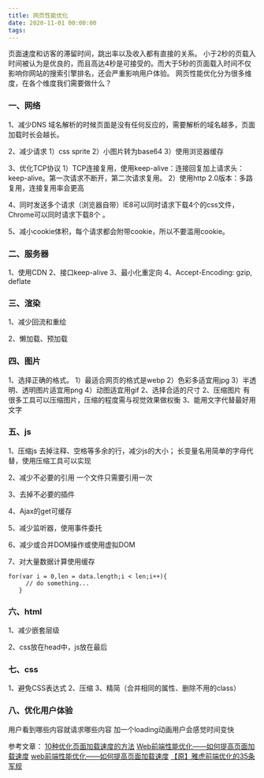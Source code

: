 ```yaml
---
title: 网页性能优化
date: 2020-11-01 00:00:00
tags: 
---
```

页面速度和访客的滞留时间，跳出率以及收入都有直接的关系。
小于2秒的页载入时间被认为是优良的，而且高达4秒是可接受的。而大于5秒的页面载入时间不仅影响你网站的搜索引擎排名，还会严重影响用户体验。
网页性能优化分为很多维度，在各个维度我们需要做什么？
<!--more-->

### 一、网络
1、减少DNS
域名解析的时候页面是没有任何反应的，需要解析的域名越多，页面加载时长会越长。

2、减少请求
1）css sprite
2）小图片转为base64
3）使用浏览器缓存

3、优化TCP协议
1）TCP连接复用，使用keep-alive：连接回复加上请求头：keep-alive。第一次请求不断开，第二次请求复用。
2）使用http 2.0版本：多路复用，连接复用率会更高

4、同时发送多个请求（浏览器自带）IE8可以同时请求下载4个的css文件，Chrome可以同时请求下载8个 。

5、减小cookie体积，每个请求都会附带cookie，所以不要滥用cookie。


### 二、服务器
1、使用CDN
2、接口keep-alive
3、最小化重定向
4、Accept-Encoding: gzip, deflate

### 三、渲染
1、减少回流和重绘

2、懒加载、预加载



### 四、图片
1、选择正确的格式。
1）最适合网页的格式是webp
2）色彩多适宜用jpg
3）半透明、透明图片适宜用png
4）动图适宜用gif
2、选择合适的尺寸
2、压缩图片
有很多工具可以压缩图片，压缩的程度需与视觉效果做权衡
3、能用文字代替最好用文字

### 五、js
1、压缩js
去掉注释、空格等多余的行，减少js的大小；
长变量名用简单的字母代替，使用压缩工具可以实现

2、减少不必要的引用
一个文件只需要引用一次

3、去掉不必要的插件

4、Ajax的get可缓存

5、减少监听器，使用事件委托

6、减少或合并DOM操作或使用虚拟DOM

7、对大量数据计算使用缓存

```
for(var i = 0,len = data.length;i < len;i++){
     // do something...
   }
```

### 六、html
1、减少嵌套层级

2、css放在head中，js放在最后

### 七、css
1、避免CSS表达式
2、压缩
3、精简（合并相同的属性、删除不用的class）

### 八、优化用户体验
用户看到哪些内容就请求哪些内容
加一个loading动画用户会感觉时间变快







参考文章：
[10种优化页面加载速度的方法](https://www.diybloghome.com/frontlogy/1036.html)
[Web前端性能优化——如何提高页面加载速度](https://www.cnblogs.com/yzhihao/p/9385467.html)
[web前端性能优化——如何提高页面加载速度](https://zhuanlan.zhihu.com/p/59681837)
[【原】雅虎前端优化的35条军规](https://www.cnblogs.com/xianyulaodi/p/5755079.html)

